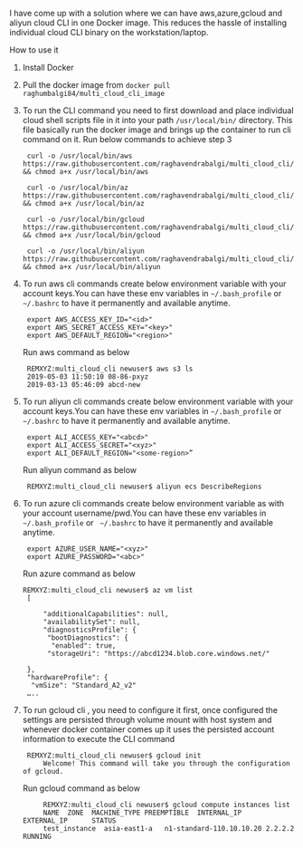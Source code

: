 I have come up with a solution where we can have aws,azure,gcloud and aliyun cloud CLI in one Docker image. This reduces the hassle of installing individual cloud CLI binary on the workstation/laptop. 


How to use it
1. Install Docker 
2. Pull the docker image from `docker pull raghumbalgi84/multi_cloud_cli_image`
3. To run the CLI command you need to first download and place individual cloud shell scripts file in it into your path `/usr/local/bin/` directory. This file basically run the docker image and brings up the container to run cli command on it.
	Run below commands to achieve step 3

		curl -o /usr/local/bin/aws https://raw.githubusercontent.com/raghavendrabalgi/multi_cloud_cli/master/aws && chmod a+x /usr/local/bin/aws

		curl -o /usr/local/bin/az https://raw.githubusercontent.com/raghavendrabalgi/multi_cloud_cli/master/az && chmod a+x /usr/local/bin/az

		curl -o /usr/local/bin/gcloud https://raw.githubusercontent.com/raghavendrabalgi/multi_cloud_cli/master/gcloud && chmod a+x /usr/local/bin/gcloud

		curl -o /usr/local/bin/aliyun https://raw.githubusercontent.com/raghavendrabalgi/multi_cloud_cli/master/aliyun && chmod a+x /usr/local/bin/aliyun



4. To run aws cli commands create below environment variable with your account keys.You can have these env variables in `~/.bash_profile` or ` ~/.bashrc` to have it permanently and available anytime.
      	        
		export AWS_ACCESS_KEY_ID="<id>"
		export AWS_SECRET_ACCESS_KEY="<key>"
		export AWS_DEFAULT_REGION="<region>"

    Run aws command as below 
		
		REMXYZ:multi_cloud_cli newuser$ aws s3 ls
		2019-05-03 11:50:10 08-86-pxyz
		2019-03-13 05:46:09 abcd-new

5. To run aliyun cli commands create below environment variable with your account keys.You can have these env variables in `~/.bash_profile` or ` ~/.bashrc` to have it permanently and available anytime.

		export ALI_ACCESS_KEY="<abcd>"
		export ALI_ACCESS_SECRET="<xyz>"
		export ALI_DEFAULT_REGION="<some-region>”

	Run aliyun command as below 
		
		REMXYZ:multi_cloud_cli newuser$ aliyun ecs DescribeRegions


6. To run azure cli commands create below environment variable  as with your account username/pwd.You can have these env variables in `~/.bash_profile` or ` ~/.bashrc` to have it permanently and available anytime.
	
		export AZURE_USER_NAME="<xyz>"
		export AZURE_PASSWORD="<abc>"

	Run azure command as below
	   
	   REMXYZ:multi_cloud_cli newuser$ az vm list
		[			
  
    		"additionalCapabilities": null,
    		"availabilitySet": null,
    		"diagnosticsProfile": {
     		 "bootDiagnostics": {
    		  "enabled": true,
       		 "storageUri": "https://abcd1234.blob.core.windows.net/"
      
    	},
    	"hardwareProfile": {
     	 "vmSize": "Standard_A2_v2"
		…..

7. To run gcloud cli , you need to configure it first, once configured the settings are persisted through volume mount with host system and whenever docker container comes up it uses the persisted account information to execute the CLI command

		REMXYZ:multi_cloud_cli newuser$ gcloud init
			Welcome! This command will take you through the configuration of gcloud.

	Run gcloud command as below 
			
			REMXYZ:multi_cloud_cli newuser$ gcloud compute instances list
			NAME  ZONE  MACHINE_TYPE PREEMPTIBLE  INTERNAL_IP    EXTERNAL_IP      STATUS
			test_instance  asia-east1-a   n1-standard-110.10.10.20 2.2.2.2        RUNNING







